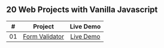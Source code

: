 ## 20 Web Projects with Vanilla Javascript

|  #  |                                               Project                                                |                                  Live Demo                                   |
| :-: | :--------------------------------------------------------------------------------------------------: | :--------------------------------------------------------------------------: |
| 01  | [Form Validator](https://github.com/huynhdieutuong/VanillaWebProjects/tree/master/01-form-validator) | [Live Demo](https://huynhdieutuong.name.vn/vanilla-projects/form-validator/) |
